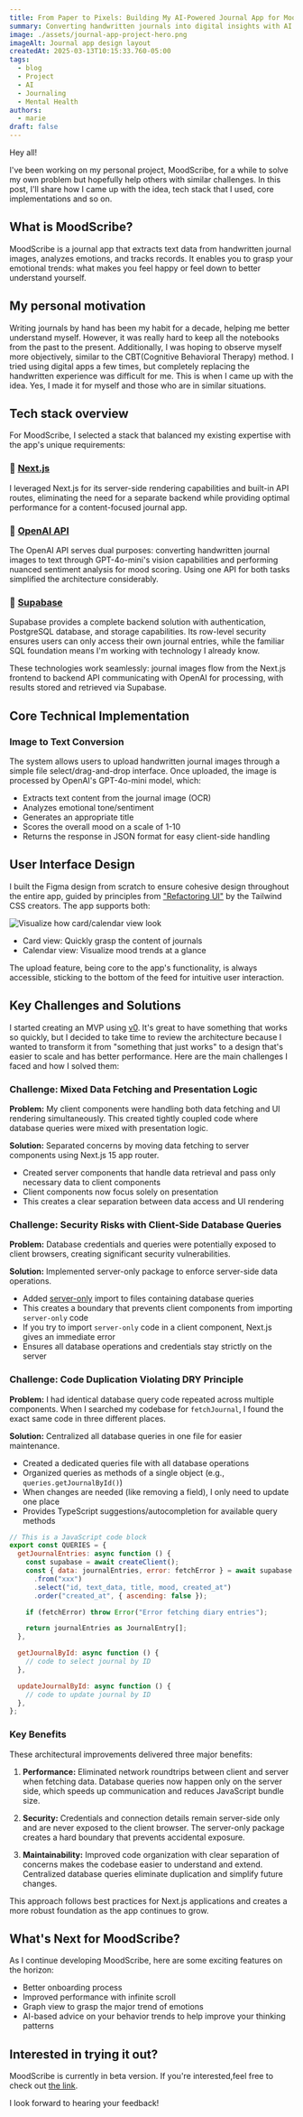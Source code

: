 ```yaml
---
title: From Paper to Pixels: Building My AI-Powered Journal App for Mood Tracking
summary: Converting handwritten journals into digital insights with AI
image: ./assets/journal-app-project-hero.png
imageAlt: Journal app design layout
createdAt: 2025-03-13T10:15:33.760-05:00
tags:
  - blog
  - Project
  - AI
  - Journaling
  - Mental Health
authors:
  - marie
draft: false
---
```


Hey all!

I've been working on my personal project, MoodScribe, for a while to solve my own problem but hopefully help others with similar challenges. In this post, I'll share how I came up with the idea, tech stack that I used, core implementations and so on.

## What is MoodScribe?

MoodScribe is a journal app that extracts text data from handwritten journal images, analyzes emotions, and tracks records. It enables you to grasp your emotional trends: what makes you feel happy or feel down to better understand yourself.

## My personal motivation

Writing journals by hand has been my habit for a decade, helping me better understand myself. However, it was really hard to keep all the notebooks from the past to the present. Additionally, I was hoping to observe myself more objectively, similar to the CBT(Cognitive Behavioral Therapy) method. I tried using digital apps a few times, but completely replacing the handwritten experience was difficult for me. This is when I came up with the idea. Yes, I made it for myself and those who are in similar situations.

## Tech stack overview

For MoodScribe, I selected a stack that balanced my existing expertise with the app's unique requirements:

### 🚀 [Next.js](https://nextjs.org)

I leveraged Next.js for its server-side rendering capabilities and built-in API routes, eliminating the need for a separate backend while providing optimal performance for a content-focused journal app.

### 🧠 [OpenAI API](https://openai.com)

The OpenAI API serves dual purposes: converting handwritten journal images to text through GPT-4o-mini's vision capabilities and performing nuanced sentiment analysis for mood scoring. Using one API for both tasks simplified the architecture considerably.

### 🔐 [Supabase](https://supabase.com)

Supabase provides a complete backend solution with authentication, PostgreSQL database, and storage capabilities. Its row-level security ensures users can only access their own journal entries, while the familiar SQL foundation means I'm working with technology I already know.

These technologies work seamlessly: journal images flow from the Next.js frontend to backend API communicating with OpenAI for processing, with results stored and retrieved via Supabase.

## Core Technical Implementation

### Image to Text Conversion

The system allows users to upload handwritten journal images through a simple file select/drag-and-drop interface. Once uploaded, the image is processed by OpenAI's GPT-4o-mini model, which:

- Extracts text content from the journal image (OCR)
- Analyzes emotional tone/sentiment
- Generates an appropriate title
- Scores the overall mood on a scale of 1-10
- Returns the response in JSON format for easy client-side handling

## User Interface Design

I built the Figma design from scratch to ensure cohesive design throughout the entire app, guided by principles from ["Refactoring UI"]("https://www.refactoringui.com/") by the Tailwind CSS creators. The app supports both:

![Visualize how card/calendar view look](./assets/journal-app-view-style.png)

- Card view: Quickly grasp the content of journals
- Calendar view: Visualize mood trends at a glance

The upload feature, being core to the app's functionality, is always accessible, sticking to the bottom of the feed for intuitive user interaction.

## Key Challenges and Solutions

I started creating an MVP using [v0]("https://v0.dev/"). It's great to have something that works so quickly, but I decided to take time to review the architecture because I wanted to transform it from "something that just works" to a design that's easier to scale and has better performance. Here are the main challenges I faced and how I solved them:

### Challenge: Mixed Data Fetching and Presentation Logic
**Problem:** My client components were handling both data fetching and UI rendering simultaneously. This created tightly coupled code where database queries were mixed with presentation logic.

**Solution:** Separated concerns by moving data fetching to server components using Next.js 15 app router.
- Created server components that handle data retrieval and pass only necessary data to client components
- Client components now focus solely on presentation
- This creates a clear separation between data access and UI rendering

### Challenge: Security Risks with Client-Side Database Queries
**Problem:** Database credentials and queries were potentially exposed to client browsers, creating significant security vulnerabilities.

**Solution:** Implemented server-only package to enforce server-side data operations.
- Added [server-only]("https://nextjs.org/docs/app/building-your-application/rendering/composition-patterns#keeping-server-only-code-out-of-the-client-environment") import to files containing database queries
- This creates a boundary that prevents client components from importing `server-only` code
- If you try to import `server-only` code in a client component, Next.js gives an immediate error
- Ensures all database operations and credentials stay strictly on the server

### Challenge: Code Duplication Violating DRY Principle
**Problem:** I had identical database query code repeated across multiple components. When I searched my codebase for `fetchJournal`, I found the exact same code in three different places.

**Solution:** Centralized all database queries in one file for easier maintenance.
- Created a dedicated queries file with all database operations
- Organized queries as methods of a single object (e.g., `queries.getJournalById()`)
- When changes are needed (like removing a field), I only need to update one place
- Provides TypeScript suggestions/autocompletion for available query methods

```javascript
// This is a JavaScript code block
export const QUERIES = {
  getJournalEntries: async function () {
    const supabase = await createClient();
    const { data: journalEntries, error: fetchError } = await supabase
      .from("xxx")
      .select("id, text_data, title, mood, created_at")
      .order("created_at", { ascending: false });

    if (fetchError) throw Error("Error fetching diary entries");

    return journalEntries as JournalEntry[];
  },

  getJournalById: async function () {
    // code to select journal by ID
  },

  updateJournalById: async function () {
    // code to update journal by ID
  },
};
```

### Key Benefits

These architectural improvements delivered three major benefits:

1. **Performance:** Eliminated network roundtrips between client and server when fetching data. Database queries now happen only on the server side, which speeds up communication and reduces JavaScript bundle size.

2. **Security:** Credentials and connection details remain server-side only and are never exposed to the client browser. The server-only package creates a hard boundary that prevents accidental exposure.

3. **Maintainability:** Improved code organization with clear separation of concerns makes the codebase easier to understand and extend. Centralized database queries eliminate duplication and simplify future changes.

This approach follows best practices for Next.js applications and creates a more robust foundation as the app continues to grow.


## What's Next for MoodScribe?

As I continue developing MoodScribe, here are some exciting features on the horizon:

- Better onboarding process
- Improved performance with infinite scroll
- Graph view to grasp the major trend of emotions
- AI-based advice on your behavior trends to help improve your thinking patterns

## Interested in trying it out?

MoodScribe is currently in beta version. If you're interested,feel free to check out [the link](https://moodscribe.vercel.app/).

I look forward to hearing your feedback!
